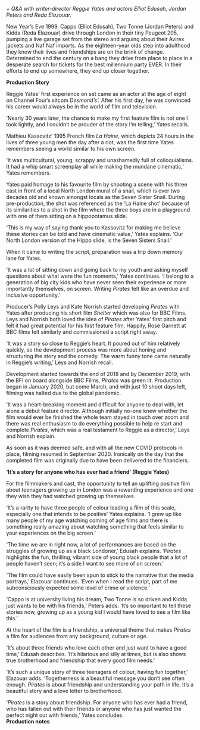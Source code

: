 
_+ Q&A with writer-director Reggie Yates and actors Elliot Edusah, Jordan Peters and Reda Elazouar._

New Year’s Eve 1999. Cappo (Elliot Edusah), Two Tonne (Jordan Peters) and Kidda (Reda Elazouar) drive through London in their tiny Peugeot 205, pumping a live garage set from the stereo and arguing about their Avirex jackets and Naf Naf imports. As the eighteen-year olds step into adulthood they know their lives and friendships are on the brink of change. Determined to end the century on a bang they drive from place to place in a desperate search for tickets for the best millennium party EVER. In their efforts to end up somewhere, they end up closer together.

**Production Story**

Reggie Yates’ first experience on set came as an actor at the age of eight on Channel Four’s sitcom _Desmond’s’._ After his first day, he was convinced his career would always be in the world of film and television.

‘Nearly 30 years later, the chance to make my first feature film is not one I took lightly, and I couldn’t be prouder of the story I’m telling,’ Yates recalls.

Mathieu Kassovitz’ 1995 French film _La Haine,_ which depicts 24 hours in the lives of three young men the day after a riot, was the first time Yates remembers seeing a world similar to his own screen.

‘It was multicultural, young, scrappy and unashamedly full of colloquialisms. It had a whip smart screenplay all while making the mundane cinematic,’ Yates remembers.

Yates paid homage to his favourite film by shooting a scene with his three cast in front of a local North London mural of a snail, which is over two decades old and known amongst locals as the Seven Sister Snail. During pre-production, the shot was referenced as the ‘La Haine shot’ because of its similarities to a shot in the film where the three boys are in a playground with one of them sitting on a hippopotamus slide.

‘This is my way of saying thank you to Kassovitz for making me believe these stories can be told and have cinematic value,’ Yates explains. ‘Our North London version of the Hippo slide, is the Seven Sisters Snail.’

When it came to writing the script, preparation was a trip down memory lane for Yates.

‘It was a lot of sitting down and going back to my youth and asking myself questions about what were the fun moments,’ Yates continues. ‘I belong to a generation of big city kids who have never seen their experience or more importantly themselves, on screen. Writing _Pirates_ felt like an overdue and inclusive opportunity.’

Producer’s Polly Leys and Kate Norrish started developing _Pirates_ with Yates after producing his short film _Shelter_ which was also for BBC Films. Leys and Norrish both loved the idea of _Pirates_ after Yates’ first pitch and felt it had great potential for his first feature film. Happily, Rose Garnett at BBC films felt similarly and commissioned a script right away.

‘It was a story so close to Reggie’s heart. It poured out of him relatively quickly, so the development process was more about honing and structuring the story and the comedy. The warm funny tone came naturally in Reggie’s writing,’ Leys and Norrish recall.

Development started towards the end of 2018 and by December 2019, with the BFI on board alongside BBC Films, _Pirates_ was green lit. Production began in January 2020, but come March, and with just 10 shoot days left, filming was halted due to the global pandemic.

‘It was a heart-breaking moment and difficult for anyone to deal with, let alone a debut feature director. Although initially no-one knew whether the film would ever be finished the whole team stayed in touch over zoom and there was real enthusiasm to do everything possible to help re start and complete _Pirates_, which was a real testament to Reggie as a director,’ Leys and Norrish explain.

As soon as it was deemed safe, and with all the new COVID protocols in place, filming resumed in September 2020. Ironically on the day that the completed film was originally due to have been delivered to the financiers.

**‘It’s a story for anyone who has ever had a friend’ (Reggie Yates)**

For the filmmakers and cast, the opportunity to tell an uplifting positive film about teenagers growing up in London was a rewarding experience and one they wish they had watched growing up themselves.

‘It’s a rarity to have three people of colour leading a film of this scale, especially one that intends to be positive’ Yates explains. ‘I grew up like many people of my age watching coming of age films and there is something really amazing about watching something that feels similar to your experiences on the big screen.’

‘The time we are in right now, a lot of performances are based on the struggles of growing up as a black Londoner,’ Edusah explains. ‘_Pirates_ highlights the fun, thrilling, vibrant side of young black people that a lot of people haven’t seen; it’s a side I want to see more of on screen.’

‘The film could have easily been spun to stick to the narrative that the media portrays,’ Elazouar continues. ‘Even when I read the script, part of me subconsciously expected some level of crime or violence.’

‘Cappo is at university living his dream, Two Tonne is so driven and Kidda just wants to be with his friends,’ Peters adds. ‘It’s so important to tell these stories now, growing up as a young kid I would have loved to see a film like this.’

At the heart of the film is a friendship, a universal theme that makes _Pirates_ a film for audiences from any background, culture or age.

‘It’s about three friends who love each other and just want to have a good time,’ Edusah describes. ‘It’s hilarious and silly at times, but is also shows true brotherhood and friendship that every good film needs.’

‘It’s such a unique story of three teenagers of colour, having fun together,’ Elazouar adds. ‘Togetherness is a beautiful message you don’t see often enough. _Pirates_ is about friendship and understanding your path in life. It’s a beautiful story and a love letter to brotherhood.

‘_Pirates_ is a story about friendship. For anyone who has ever had a friend, who has fallen out with their friends or anyone who has just wanted the perfect night out with friends,’ Yates concludes.<br>
**Production notes**
<!--stackedit_data:
eyJoaXN0b3J5IjpbLTM3NDE1MzUwM119
-->